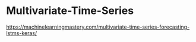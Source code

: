 # Multivariate-Time-Series
https://machinelearningmastery.com/multivariate-time-series-forecasting-lstms-keras/
